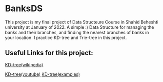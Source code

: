 # BanksDS

This project is my final project of Data Structeure Course in Shahid Beheshti university at January of 2022.
A simple :)  Data Structure for managing the banks and their branches, and finding the nearest branches of banks in your location.
I practice KD-tree and Trie-tree in this project.


## Useful Links for this project:

[KD-tree(wikipedia)](https://en.wikipedia.org/wiki/K-d_tree)

[KD-tree(youtube)](https://www.youtube.com/watch?v=Glp7THUpGow)
[KD-tree(examples)](https://www.youtube.com/watch?v=TLxWtXEbtFE)


